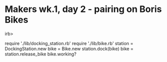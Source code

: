 # Makers wk.1, day 2 - pairing on Boris Bikes

irb>

require './lib/docking_station.rb'
require './lib/bike.rb'
station = DockingStation.new
bike = Bike.new
station.dock(bike)
bike = station.release_bike
bike.working?